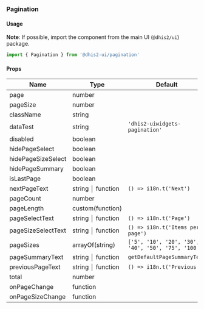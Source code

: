 ### Pagination

#### Usage

**Note**: If possible, import the component from the main UI (`@dhis2/ui`) package.

```js
import { Pagination } from '@dhis2-ui/pagination'
```

#### Props

| Name               | Type              | Default                                            | Required | Description |
| ------------------ | ----------------- | -------------------------------------------------- | -------- | ----------- |
| page               | number            |                                                    | \*       |             |
| pageSize           | number            |                                                    | \*       |             |
| className          | string            |                                                    |          |             |
| dataTest           | string            | `'dhis2-uiwidgets-pagination'`                     |          |             |
| disabled           | boolean           |                                                    |          |             |
| hidePageSelect     | boolean           |                                                    |          |             |
| hidePageSizeSelect | boolean           |                                                    |          |             |
| hidePageSummary    | boolean           |                                                    |          |             |
| isLastPage         | boolean           |                                                    |          |             |
| nextPageText       | string │ function | `() => i18n.t('Next')`                             |          |             |
| pageCount          | number            |                                                    |          |             |
| pageLength         | custom(function)  |                                                    |          |             |
| pageSelectText     | string │ function | `() => i18n.t('Page')`                             |          |             |
| pageSizeSelectText | string │ function | `() => i18n.t('Items per page')`                   |          |             |
| pageSizes          | arrayOf(string)   | `['5', '10', '20', '30', '40', '50', '75', '100']` |          |             |
| pageSummaryText    | string │ function | `getDefaultPageSummaryText`                        |          |             |
| previousPageText   | string │ function | `() => i18n.t('Previous')`                         |          |             |
| total              | number            |                                                    |          |             |
| onPageChange       | function          |                                                    |          |             |
| onPageSizeChange   | function          |                                                    |          |             |
